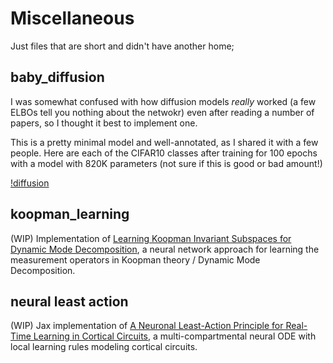 # Miscellaneous 
Just files that are short and didn't have another home;

## baby_diffusion
I was somewhat confused with how diffusion models *really* worked (a few ELBOs tell you nothing about the netwokr) even after reading a number of papers, so I thought it best to implement one.

This is a pretty minimal model and well-annotated, as I shared it with a few people. Here are each of the CIFAR10 classes after training for 100 epochs with a model with 820K parameters (not sure if this is good or bad amount!)

[!diffusion](samples/diffusion_04500.png)

## koopman_learning
(WIP)
Implementation of [Learning Koopman Invariant Subspaces for Dynamic Mode Decomposition](https://arxiv.org/pdf/1710.04340.pdf), a neural network approach for learning the measurement operators in Koopman theory / Dynamic Mode Decomposition.

## neural least action
(WIP)
Jax implementation of [A Neuronal Least-Action Principle for Real-Time Learning in Cortical Circuits](https://www.biorxiv.org/content/10.1101/2023.03.25.534198v1), a multi-compartmental neural ODE with local learning rules modeling cortical circuits.